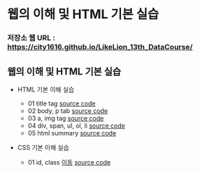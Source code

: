 # 웹의 이해 및 HTML 기본 실습

### 저장소 웹 URL : https://city1616.github.io/LikeLion_13th_DataCourse/

## 웹의 이해 및 HTML 기본 실습
* HTML 기본 이해 실습
	* 01 title tag [source code](https://github.com/city1616/LikeLion_13th_DataCourse/blob/master/02.%20웹과%20Github%20기본/web_html/01_html_title.html)
	* 02 body, p tab [source code](https://github.com/city1616/LikeLion_13th_DataCourse/blob/master/02.%20웹과%20Github%20기본/web_html/02_html_body_p.html)
	* 03 a, img tag [source code](https://github.com/city1616/LikeLion_13th_DataCourse/blob/master/02.%20웹과%20Github%20기본/web_html/03_html_link_img.html)
	* 04 div, span, ul, ol, li [source code](https://github.com/city1616/LikeLion_13th_DataCourse/blob/master/02.%20웹과%20Github%20기본/web_html/04_html_div_span.html)
	* 05 html summary [source code]()

* CSS 기본 이해 실습
	* 01 id, class [이동](https://city1616.github.io/LikeLion_13th_DataCourse/02.%20웹과%20Github%20기본/03_CSS/12_img_gallery.html) [source code](https://github.com/city1616/LikeLion_13th_DataCourse/blob/master/02.%20웹과%20Github%20기본/03_CSS/12_img_gallery.html)